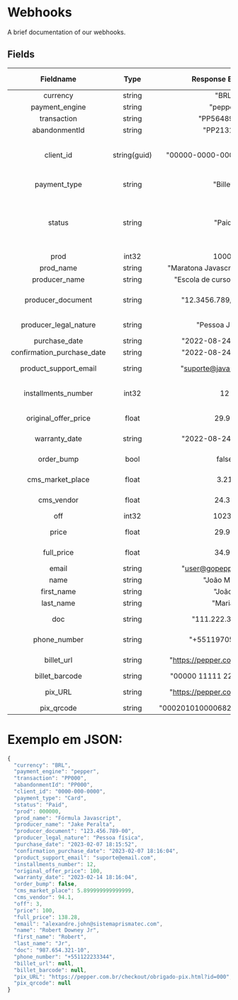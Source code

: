 # Webhooks
A brief documentation of our webhooks.

## Fields

|     Fieldname     |      Type      |       Response Example       | Possibilities or Description |
| :---------------: | :------------: | :--------------------------: | :--------------------------: |
|     currency      |     string     |             "BRL"            |            BRL, USD          |
|   payment_engine  |     string     |           "pepper"           |         Constant field       |
|     transaction   |     string     |         "PP56489423"         |         Transactions Id      |
|   abandonmentId   |     string     |          "PP213123"          |          Abandonment Id      |
|     client_id     |   string(guid) |  "00000-0000-0000-0000-000"  | To be used in the recovery of an abandoned cart |
| payment_type | string | "Billet" | Checkout, Pix, Billet, Card |
| status | string | "Paid" | Abandonment, Created, WaitingPayment, Paid, Refused, Refunded, Chargeback | 
| prod | int32 | 10000 | Product Id |
| prod_name | string | "Maratona Javascript em 30 dias" | Product name |
| producer_name | string | "Escola de curso online LTDA" | Producer name |
| producer_document | string | "12.3456.789/0001-10" | Producer document number |
| producer_legal_nature | string | "Pessoa Jurídica | Pessoa física, Pessoa Jurídica |
| purchase_date | string | "2022-08-24 15:10:59" | Purchase date |
| confirmation_purchase_date | string | "2022-08-24 15:10:59" | Approved date |
| product_support_email | string | "suporte@javascript.com" | Product Support Email |
| installments_number | int32 | 12 | Number of transaction installments |
| original_offer_price | float | 29.90 | Price before taxes |
| warranty_date | string | "2022-08-24 15:10:59" | Warranty deadline |
| order_bump | bool | false | If product is orderbump |
| cms_market_place | float | 3.21 | Platform tax amount |
| cms_vendor | float | 24.31 | Producer amount |
| off | int32 | 10232 | Offer Id |
| price | float | 29.90 | Offer price before taxes |
| full_price | float | 34.90 | Price paid by client |
| email | string | "user@gopepper.com.br" | Client email |
| name | string | "João Maria" | Client full name |
| first_name | string | "João" | Client first name |
| last_name | string | "Maria" | Client last name |
| doc | string | "111.222.333-45" | Client document number |
| phone_number | string | "+5511970503010" | Client phone number |
| billet_url | string | "https://pepper.com.br/example" | Billet payment page |
| billet_barcode | string | "00000 11111 22222 333333" | Billet Barcode |
| pix_URL | string | "https://pepper.com.br/example" | Pix payment page |
| pix_qrcode | string | "0002010100006820014br.example" | Pix QRCode |

# Exemplo em JSON:

```javascript
{
  "currency": "BRL",
  "payment_engine": "pepper",
  "transaction": "PP000",
  "abandonmentId": "PP000",
  "client_id": "0000-000-0000",
  "payment_type": "Card",
  "status": "Paid",
  "prod": 000000,
  "prod_name": "Fórmula Javascript",
  "producer_name": "Jake Peralta",
  "producer_document": "123.456.789-00",
  "producer_legal_nature": "Pessoa física",
  "purchase_date": "2023-02-07 18:15:52",
  "confirmation_purchase_date": "2023-02-07 18:16:04",
  "product_support_email": "suporte@email.com",
  "installments_number": 12,
  "original_offer_price": 100,
  "warranty_date": "2023-02-14 18:16:04",
  "order_bump": false,
  "cms_market_place": 5.899999999999999,
  "cms_vendor": 94.1,
  "off": 3,
  "price": 100,
  "full_price": 138.28,
  "email": "alexandre.john@sistemaprismatec.com",
  "name": "Robert Downey Jr",
  "first_name": "Robert",
  "last_name": "Jr",
  "doc": "987.654.321-10",
  "phone_number": "+551122233344",
  "billet_url": null,
  "billet_barcode": null,
  "pix_URL": "https://pepper.com.br/checkout/obrigado-pix.html?id=000",
  "pix_qrcode": null
}
```
